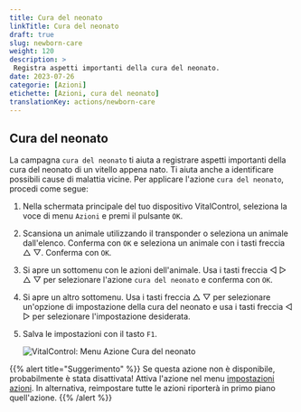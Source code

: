 ```yaml
---
title: Cura del neonato
linkTitle: Cura del neonato
draft: true
slug: newborn-care
weight: 120
description: >
 Registra aspetti importanti della cura del neonato.
date: 2023-07-26
categorie: [Azioni]
etichette: [Azioni, cura del neonato]
translationKey: actions/newborn-care
---
```


## Cura del neonato

La campagna `cura del neonato` ti aiuta a registrare aspetti importanti della cura del neonato di un vitello appena nato. Ti aiuta anche a identificare possibili cause di malattia
vicine. Per applicare l'azione `cura del neonato`, procedi come segue:

1. Nella schermata principale del tuo dispositivo VitalControl, seleziona la voce di menu `Azioni` e premi il pulsante `OK`.

2. Scansiona un animale utilizzando il transponder o seleziona un animale dall'elenco. Conferma con `OK` e seleziona un animale con i tasti freccia △ ▽. Conferma con `OK`.

3. Si apre un sottomenu con le azioni dell'animale. Usa i tasti freccia ◁ ▷ △ ▽ per selezionare l'azione `cura del neonato` e conferma con `OK`.

4. Si apre un altro sottomenu. Usa i tasti freccia △ ▽ per selezionare un'opzione di impostazione della cura del neonato e usa i tasti freccia ◁ ▷ per selezionare l'impostazione desiderata.

5. Salva le impostazioni con il tasto `F1`.

    ![VitalControl: Menu Azione Cura del neonato](../images/newborncare.png "Cura del neonato")

{{% alert title="Suggerimento" %}}
Se questa azione non è disponibile, probabilmente è stata disattivata! Attiva l'azione nel menu [impostazioni azioni](../settings/). In alternativa, reimpostare tutte le azioni riporterà in primo piano quell'azione.
{{% /alert %}}
